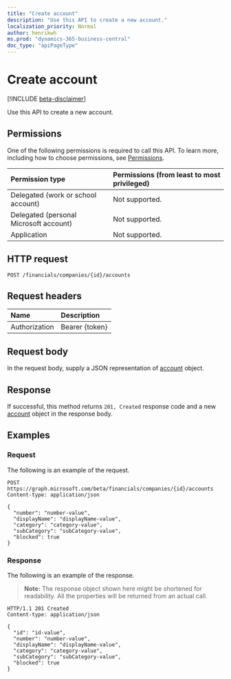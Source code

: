 ```yaml
---
title: "Create account"
description: "Use this API to create a new account."
localization_priority: Normal
author: henrikwh
ms.prod: "dynamics-365-business-central"
doc_type: "apiPageType"
---
```


# Create account

[!INCLUDE [beta-disclaimer](../../includes/beta-disclaimer.md)]

Use this API to create a new account.

## Permissions

One of the following permissions is required to call this API. To learn more, including how to choose permissions, see [Permissions](/graph/permissions-reference).

| Permission type                        | Permissions (from least to most privileged) |
|:---------------------------------------|:--------------------------------------------|
| Delegated (work or school account)     | Not supported. |
| Delegated (personal Microsoft account) | Not supported. |
| Application                            | Not supported. |

## HTTP request

<!-- { "blockType": "ignored" } -->

```http
POST /financials/companies/{id}/accounts
```

## Request headers

| Name          | Description   |
|:--------------|:--------------|
| Authorization | Bearer {token} |

## Request body

In the request body, supply a JSON representation of [account](../resources/dynamics-account.md) object.

## Response

If successful, this method returns `201, Created` response code and a new [account](../resources/dynamics-account.md) object in the response body.

## Examples

### Request

The following is an example of the request.
<!-- {
  "blockType": "request",
  "name": "create_account_from_company"
}-->

```http
POST https://graph.microsoft.com/beta/financials/companies/{id}/accounts
Content-type: application/json

{
  "number": "number-value",
  "displayName": "displayName-value",
  "category": "category-value",
  "subCategory": "subCategory-value",
  "blocked": true
}
```

### Response

The following is an example of the response.

> **Note:** The response object shown here might be shortened for readability. All the properties will be returned from an actual call.

<!-- {
  "blockType": "response",
  "truncated": true,
  "@odata.type": "microsoft.graph.account"
} -->

```http
HTTP/1.1 201 Created
Content-type: application/json

{
  "id": "id-value",
  "number": "number-value",
  "displayName": "displayName-value",
  "category": "category-value",
  "subCategory": "subCategory-value",
  "blocked": true
}
```

<!-- uuid: 16cd6b66-4b1a-43a1-adaf-3a886856ed98
2019-02-04 14:57:30 UTC -->
<!-- {
  "type": "#page.annotation",
  "description": "Create account",
  "keywords": "",
  "section": "documentation",
  "tocPath": ""
}-->